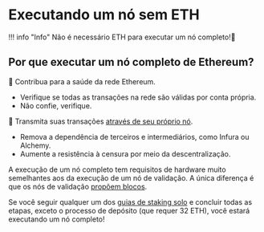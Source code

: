 # Executando um nó sem ETH

!!! info "Info"
    Não é necessário ETH para executar um nó completo!🥳


## Por que executar um nó completo de Ethereum?

🍎 Contribua para a saúde da rede Ethereum.

* Verifique se todas as transações na rede são válidas por conta própria.
* Não confie, verifique.

📡 Transmita suas transações [através de seu próprio nó](../../tutorials/rpc-endpoint).

* Remova a dependência de terceiros e intermediários, como Infura ou Alchemy.
* Aumente a resistência à censura por meio da descentralização.

A execução de um nó completo tem requisitos de hardware muito semelhantes aos da execução de um nó de validação. A única diferença é que os nós de validação [propõem blocos](../../staking-glossary#block-proposer).

Se você seguir qualquer um dos [guias de staking solo](../../tutorials/solo-staking-guides) e concluir todas as etapas, exceto o processo de depósito (que requer 32 ETH), você estará executando um nó completo!
